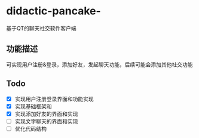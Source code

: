 # didactic-pancake-
基于QT的聊天社交软件客户端

功能描述
--
可实现用户注册&登录，添加好友，发起聊天功能，后续可能会添加其他社交功能

Todo
--
* [x] 实现用户注册登录界面和功能实现
* [x] 实现基础框架和
* [x] 实现添加好友的界面和实现
* [ ] 实现文字聊天的界面和实现
* [ ] 优化代码结构
